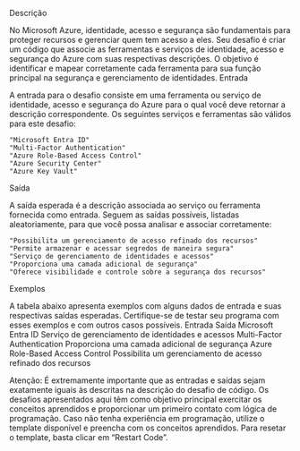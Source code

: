Descrição

No Microsoft Azure, identidade, acesso e segurança são fundamentais para proteger recursos e gerenciar quem tem acesso a eles. Seu desafio é criar um código que associe as ferramentas e serviços de identidade, acesso e segurança do Azure com suas respectivas descrições. O objetivo é identificar e mapear corretamente cada ferramenta para sua função principal na segurança e gerenciamento de identidades.
Entrada

A entrada para o desafio consiste em uma ferramenta ou serviço de identidade, acesso e segurança do Azure para o qual você deve retornar a descrição correspondente. Os seguintes serviços e ferramentas são válidos para este desafio:

    "Microsoft Entra ID"
    "Multi-Factor Authentication"
    "Azure Role-Based Access Control"
    "Azure Security Center"
    "Azure Key Vault"

Saída

A saída esperada é a descrição associada ao serviço ou ferramenta fornecida como entrada. Seguem as saídas possíveis, listadas aleatoriamente, para que você possa analisar e associar corretamente:

    "Possibilita um gerenciamento de acesso refinado dos recursos"
    "Permite armazenar e acessar segredos de maneira segura"
    "Serviço de gerenciamento de identidades e acessos"
    "Proporciona uma camada adicional de segurança"
    "Oferece visibilidade e controle sobre a segurança dos recursos"

Exemplos

A tabela abaixo apresenta exemplos com alguns dados de entrada e suas respectivas saídas esperadas. Certifique-se de testar seu programa com esses exemplos e com outros casos possíveis.
Entrada 	Saída
Microsoft Entra ID 	Serviço de gerenciamento de identidades e acessos
Multi-Factor Authentication 	Proporciona uma camada adicional de segurança
Azure Role-Based Access Control 	Possibilita um gerenciamento de acesso refinado dos recursos

Atenção: É extremamente importante que as entradas e saídas sejam exatamente iguais às descritas na descrição do desafio de código.
Os desafios apresentados aqui têm como objetivo principal exercitar os conceitos aprendidos e proporcionar um primeiro contato com lógica de programação. Caso não tenha experiência em programação, utilize o template disponível e preencha com os conceitos aprendidos. Para resetar o template, basta clicar em “Restart Code”.
